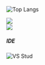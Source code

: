 
![Top Langs](https://github-readme-streak-stats.herokuapp.com/?user={ChadDevz}&layout=compact&theme=midnight-purple)

<a href="https://github.com/ChadDevz">
  <img src="https://github-readme-stats.vercel.app/api?username=ChadDevz&show_icons=true&theme=midnight-purple&count_private=true" />
  <br/>
    <img
      src="https://github-readme-stats.vercel.app/api/top-langs/?username=ChadDevz&layout=compact&langs_count=99&theme=midnight-purple" />
    </br>
</a>
</div>

##### IDE
![VS Stud](https://img.shields.io/badge/Visual_Studio-5C2D91?style=for-the-badge&logo=visual%20studio&logoColor=white)
